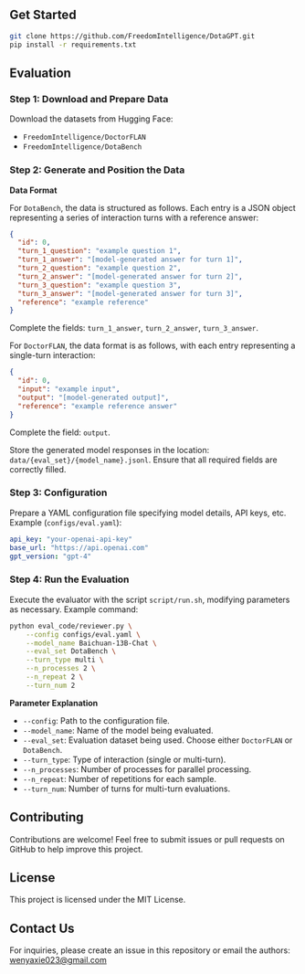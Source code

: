 ## Get Started

```bash
git clone https://github.com/FreedomIntelligence/DotaGPT.git
pip install -r requirements.txt
```

## Evaluation

### Step 1: Download and Prepare Data

Download the datasets from Hugging Face:
- `FreedomIntelligence/DoctorFLAN`
- `FreedomIntelligence/DotaBench`

### Step 2: Generate and Position the Data

**Data Format**

For `DotaBench`, the data is structured as follows. Each entry is a JSON object representing a series of interaction turns with a reference answer:

```json
{
  "id": 0,
  "turn_1_question": "example question 1",
  "turn_1_answer": "[model-generated answer for turn 1]",
  "turn_2_question": "example question 2",
  "turn_2_answer": "[model-generated answer for turn 2]",
  "turn_3_question": "example question 3",
  "turn_3_answer": "[model-generated answer for turn 3]",
  "reference": "example reference"
}
```
Complete the fields: `turn_1_answer`, `turn_2_answer`, `turn_3_answer`.

For `DoctorFLAN`, the data format is as follows, with each entry representing a single-turn interaction:

```json
{
  "id": 0,
  "input": "example input",
  "output": "[model-generated output]",
  "reference": "example reference answer"
}
```
Complete the field: `output`.

Store the generated model responses in the location: `data/{eval_set}/{model_name}.jsonl`. Ensure that all required fields are correctly filled.

### Step 3: Configuration

Prepare a YAML configuration file specifying model details, API keys, etc. Example (`configs/eval.yaml`):

```yaml
api_key: "your-openai-api-key"
base_url: "https://api.openai.com"
gpt_version: "gpt-4"
```

### Step 4: Run the Evaluation

Execute the evaluator with the script `script/run.sh`, modifying parameters as necessary. Example command:

```bash
python eval_code/reviewer.py \
    --config configs/eval.yaml \
    --model_name Baichuan-13B-Chat \
    --eval_set DotaBench \
    --turn_type multi \
    --n_processes 2 \
    --n_repeat 2 \
    --turn_num 2
```

**Parameter Explanation**

- `--config`: Path to the configuration file.
- `--model_name`: Name of the model being evaluated.
- `--eval_set`: Evaluation dataset being used. Choose either `DoctorFLAN` or `DotaBench`.
- `--turn_type`: Type of interaction (single or multi-turn).
- `--n_processes`: Number of processes for parallel processing.
- `--n_repeat`: Number of repetitions for each sample.
- `--turn_num`: Number of turns for multi-turn evaluations.

## Contributing

Contributions are welcome! Feel free to submit issues or pull requests on GitHub to help improve this project.

## License

This project is licensed under the MIT License.

## Contact Us

For inquiries, please create an issue in this repository or email the authors: wenyaxie023@gmail.com
